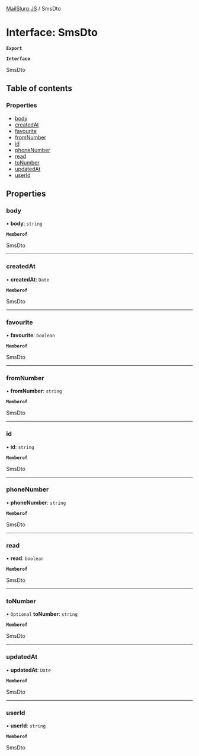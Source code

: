 [MailSlurp JS](../README.md) / SmsDto

# Interface: SmsDto

**`Export`**

**`Interface`**

SmsDto

## Table of contents

### Properties

- [body](SmsDto.md#body)
- [createdAt](SmsDto.md#createdat)
- [favourite](SmsDto.md#favourite)
- [fromNumber](SmsDto.md#fromnumber)
- [id](SmsDto.md#id)
- [phoneNumber](SmsDto.md#phonenumber)
- [read](SmsDto.md#read)
- [toNumber](SmsDto.md#tonumber)
- [updatedAt](SmsDto.md#updatedat)
- [userId](SmsDto.md#userid)

## Properties

### body

• **body**: `string`

**`Memberof`**

SmsDto

___

### createdAt

• **createdAt**: `Date`

**`Memberof`**

SmsDto

___

### favourite

• **favourite**: `boolean`

**`Memberof`**

SmsDto

___

### fromNumber

• **fromNumber**: `string`

**`Memberof`**

SmsDto

___

### id

• **id**: `string`

**`Memberof`**

SmsDto

___

### phoneNumber

• **phoneNumber**: `string`

**`Memberof`**

SmsDto

___

### read

• **read**: `boolean`

**`Memberof`**

SmsDto

___

### toNumber

• `Optional` **toNumber**: `string`

**`Memberof`**

SmsDto

___

### updatedAt

• **updatedAt**: `Date`

**`Memberof`**

SmsDto

___

### userId

• **userId**: `string`

**`Memberof`**

SmsDto
